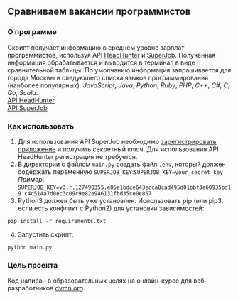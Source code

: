 ## Сравниваем вакансии программистов
### О программе
Скрипт получает информацию о среднем уровне зарплат программистов, используя API [HeadHunter](https://hh.ru/) и [SuperJob](https://www.superjob.ru).
Полученная информация обрабатывается и выводится в терминал в виде сравнительной таблицы.
По умолчанию информация запрашивается для города Москвы и следующего списка языков
программирования (наиболее популярных): *JavaScript*, *Java*, *Python*, *Ruby*,
*PHP*, *C++*, *C#*, *C*, *Go*, *Scala*.  
[API HeadHunter](https://dev.hh.ru/)  
[API SuperJob](https://api.superjob.ru/)
### Как использовать
1. Для использования API SuperJob необходимо [зарегистрировать приложение](https://api.superjob.ru/)
   и получить секретный ключ. Для использования API HeadHunter регистрация не требуется.  
2. В директории с файлом `main.py` создать файл `.env`, который должен содержать
   переменную `SUPERJOB_KEY`:`SUPERJOB_KEY=your_secret_key`
   *Пример*: `SUPERJOB_KEY=v3.r.127490355.e05a1bdce643ecca0cad495d01bbf3e60935bd19.c4c514a7d0ec3c09c9e82e946131fbd35ce0e857`  
3. Python3 должен быть уже установлен. Использовать pip (или pip3, если есть конфликт с Python2) для установки зависимостей:  
```console
pip install -r requirements.txt
```  
4. Запустить скрипт:  
```console
python main.py
```
### Цель проекта
Код написан в образовательных целях на онлайн-курсе для веб-разработчиков [dvmn.org](https://dvmn.org/).
